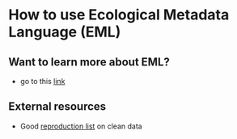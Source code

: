 How to use Ecological Metadata Language (EML)
================

## Want to learn more about EML?

-   go to this [link](https://eml.ecoinformatics.org/)

## External resources

-   Good [reproduction
    list](https://www.youtube.com/watch?v=gW_-XTwJ1OA&list=PLi1PZkcSXdAJdmXchf9jvWMPZzsMoDVmA)
    on clean data
